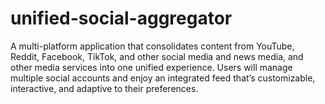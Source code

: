 # unified-social-aggregator
A multi-platform application that consolidates content from YouTube, Reddit, Facebook, TikTok, and other social media and news media, and other media services into one unified experience. Users will manage multiple social accounts and enjoy an integrated feed that’s customizable, interactive, and adaptive to their preferences.
